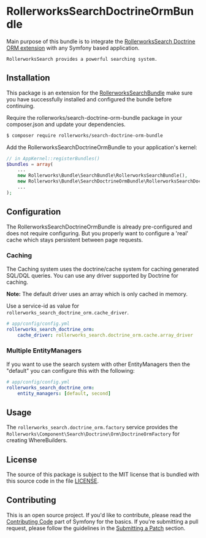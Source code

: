 RollerworksSearchDoctrineOrmBundle
==================================

Main purpose of this bundle is to integrate the [RollerworksSearch Doctrine ORM extension][1]
with any Symfony based application.

    RollerworksSearch provides a powerful searching system.

Installation
------------

This package is an extension for the [RollerworksSearchBundle][2]
make sure you have successfully installed and configured the bundle before continuing.

Require the rollerworks/search-doctrine-orm-bundle package in your composer.json
and update your dependencies.

```bash
$ composer require rollerworks/search-doctrine-orm-bundle
```

Add the RollerworksSearchDoctrineOrmBundle to your application's kernel:

```php
// in AppKernel::registerBundles()
$bundles = array(
    ...
    new Rollerworks\Bundle\SearchBundle\RollerworksSearchBundle(),
    new Rollerworks\Bundle\SearchDoctrineOrmBundle\RollerworksSearchDoctrineOrmBundle(),
    ...
);
```

Configuration
-------------

The RollerworksSearchDoctrineOrmBundle is already pre-configured and does not require
configuring. But you properly want to configure a 'real' cache which stays persistent
between page requests.

### Caching

The Caching system uses the doctrine/cache system for caching generated SQL/DQL queries.
You can use any driver supported by Doctrine for caching.

**Note:** The default driver uses an array which is only cached in memory.

Use a service-id as value for `rollerworks_search_doctrine_orm.cache_driver`.

``` yaml
# app/config/config.yml
rollerworks_search_doctrine_orm:
    cache_driver: rollerworks_search.doctrine_orm.cache.array_driver
```

### Multiple EntityManagers

If you want to use the search system with other EntityManagers then the "default"
you can configure this with the following:

``` yaml
# app/config/config.yml
rollerworks_search_doctrine_orm:
    entity_managers: [default, second]
```

Usage
-----

The `rollerworks_search.doctrine_orm.factory` service provides the
`Rollerworks\Component\Search\Doctrine\Orm\DoctrineOrmFactory` for creating WhereBuilders.

License
-------

The source of this package is subject to the MIT license that is bundled
with this source code in the file [LICENSE](LICENSE).

Contributing
------------

This is an open source project. If you'd like to contribute,
please read the [Contributing Code][4] part of Symfony for the basics. If you're submitting
a pull request, please follow the guidelines in the [Submitting a Patch][5] section.

[1]: https://github.com/rollerworks/rollerworks-search-doctrine-orm
[2]: https://github.com/rollerworks/RollerworksSearch
[3]: https://github.com/rollerworks/Cache
[4]: http://symfony.com/doc/current/contributing/code/index.html
[5]: http://symfony.com/doc/current/contributing/code/patches.html#check-list
